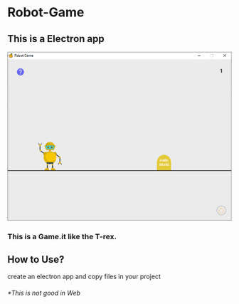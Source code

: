 # Robot-Game
This is a Electron app
----------------------

![Screenshot](image/Screenshot.png)

### This is a Game.it like the T-rex.

How to Use?
-----------

create an electron app and copy files in your project

###### *This is not good in Web

